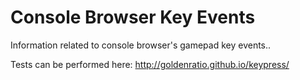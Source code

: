 # Console Browser Key Events
Information related to console browser's gamepad key events..

Tests can be performed here: http://goldenratio.github.io/keypress/
